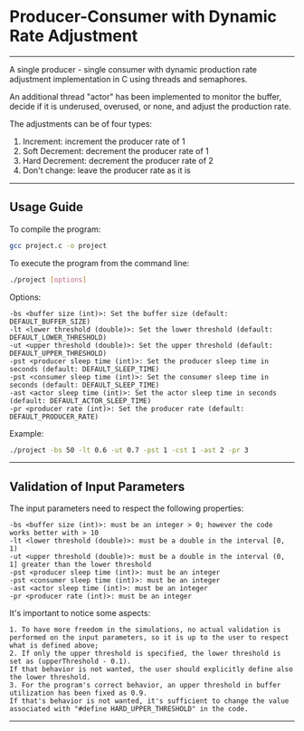 # Producer-Consumer with Dynamic Rate Adjustment
---

A single producer - single consumer with dynamic production rate adjustment implementation in C using threads and semaphores.

An additional thread "actor" has been implemented to monitor the buffer, decide if it is underused, overused, or none, and adjust the production rate.

The adjustments can be of four types:
1. Increment: increment the producer rate of 1
2. Soft Decrement: decrement the producer rate of 1
3. Hard Decrement: decrement the producer rate of 2
4. Don't change: leave the producer rate as it is
---
## Usage Guide
To compile the program:

```bash
gcc project.c -o project
```

To execute the program from the command line:

```bash
./project [options]
```

Options:

    -bs <buffer size (int)>: Set the buffer size (default: DEFAULT_BUFFER_SIZE)
    -lt <lower threshold (double)>: Set the lower threshold (default: DEFAULT_LOWER_THRESHOLD)
    -ut <upper threshold (double)>: Set the upper threshold (default: DEFAULT_UPPER_THRESHOLD)
    -pst <producer sleep time (int)>: Set the producer sleep time in seconds (default: DEFAULT_SLEEP_TIME)
    -pst <consumer sleep time (int)>: Set the consumer sleep time in seconds (default: DEFAULT_SLEEP_TIME)
    -ast <actor sleep time (int)>: Set the actor sleep time in seconds (default: DEFAULT_ACTOR_SLEEP_TIME)
    -pr <producer rate (int)>: Set the producer rate (default: DEFAULT_PRODUCER_RATE)

Example:

```bash
./project -bs 50 -lt 0.6 -ut 0.7 -pst 1 -cst 1 -ast 2 -pr 3
```
---
## Validation of Input Parameters
The input parameters need to respect the following properties:
    
    -bs <buffer size (int)>: must be an integer > 0; however the code works better with > 10  
    -lt <lower threshold (double)>: must be a double in the interval [0, 1)
    -ut <upper threshold (double)>: must be a double in the interval (0, 1] greater than the lower threshold 
    -pst <producer sleep time (int)>: must be an integer
    -pst <consumer sleep time (int)>: must be an integer
    -ast <actor sleep time (int)>: must be an integer
    -pr <producer rate (int)>: must be an integer

It's important to notice some aspects:
    
    1. To have more freedom in the simulations, no actual validation is performed on the input parameters, so it is up to the user to respect what is defined above;
    2. If only the upper threshold is specified, the lower threshold is set as (upperThreshold - 0.1). 
    If that behavior is not wanted, the user should explicitly define also the lower threshold.
    3. For the program's correct behavior, an upper threshold in buffer utilization has been fixed as 0.9.
    If that's behavior is not wanted, it's sufficient to change the value associated with "#define HARD_UPPER_THRESHOLD" in the code.
---
